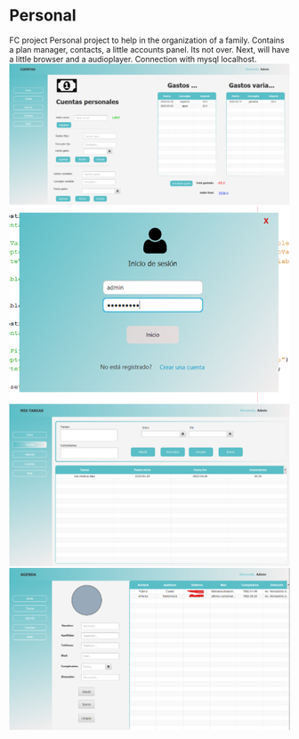 # Personal
FC project
Personal project to help in the organization of a family. Contains a plan manager, contacts, a little accounts panel. Its not over. Next, will have a little browser and a audioplayer. Connection with mysql localhost. 
![](cuentas.png "accounts screenshot")
![](login.png "login screenshot")
![](tareas.png "task screenshot")
![](agenda.png "contacts screenshot")
